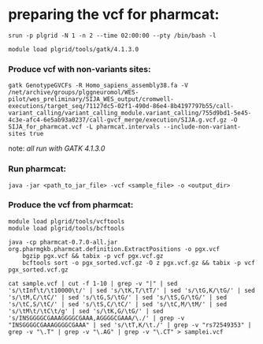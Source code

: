 # preparing the vcf for pharmcat:

`srun -p plgrid -N 1 -n 2 --time 02:00:00 --pty /bin/bash -l`

`module load plgrid/tools/gatk/4.1.3.0`

### Produce vcf with non-variants sites:
`gatk GenotypeGVCFs -R Homo_sapiens_assembly38.fa -V /net/archive/groups/plggneuromol/WES-pilot/wes_preliminary/SIJA_WES_output/cromwell-executions/target_seq/71127dc5-02f1-490d-86e4-8b4197797b55/call-variant_calling/variant_calling_module.variant_calling/755d9bd1-5e45-4c3e-afc4-6e5ab93a0237/call-gvcf_merge/execution/SIJA.g.vcf.gz -O SIJA_for_pharmcat.vcf -L pharmcat.intervals --include-non-variant-sites true`

note: *all run with GATK 4.1.3.0*

### Run pharmcat:
`java -jar <path_to_jar_file> -vcf <sample_file> -o <output_dir>`


### Produce the vcf from pharmcat:

```
module load plgrid/tools/vcftools
module load plgrid/tools/bcftools

java -cp pharmcat-0.7.0-all.jar org.pharmgkb.pharmcat.definition.ExtractPositions -o pgx.vcf
    bgzip pgx.vcf && tabix -p vcf pgx.vcf.gz
    bcftools sort -o pgx_sorted.vcf.gz -O z pgx.vcf.gz && tabix -p vcf pgx_sorted.vcf.gz
```



```
cat sample.vcf | cut -f 1-10 | grep -v "|" | sed 's/\tInf\t/\t10000\t/' | sed 's/\tK,T/\tT/' | sed 's/\tG,K/\tG/' | sed 's/\tM,C/\tC/' | sed 's/\tG,S/\tG/' | sed 's/\tS,G/\tG/' | sed 's/\tC,S/\tC/' | sed 's/\tS,C/\tC/' | sed 's/\tC,M/\tM/' | sed 's/\tM\t/\tC\t/g' | sed 's/\tK,G/\tG/' | sed 's/INSGGGGCGAAAGGGGCGAAA,AGGGGCGAAA/\./' | grep -v "INSGGGGCGAAAGGGGCGAAA" | sed 's/\tT,K/\t./' | grep -v "rs72549353" | grep -v "\.T" | grep -v "\.AG" | grep -v "\.CT" > samplei.vcf
```

 
